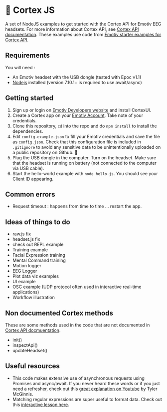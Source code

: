 # 🧠 Cortex JS
A set of NodeJS examples to get started with the Cortex API for Emotiv EEG headsets. For more information about Cortex API, see [Cortex API documentation](https://emotiv.github.io/cortex-docs). These examples use code from [Emotiv starter examples for Cortex API](https://github.com/Emotiv/cortex-example).

## Requirements
You will need :
* An Emotiv headset with the USB dongle (tested with Epoc v1.1)
* [Nodejs](https://nodejs.org) installed (version 7.10.1+ is required to use await/async)

## Getting started
1. Sign up or login on [Emotiv Developers website](https://www.emotiv.com/developer/) and install CortexUI.
2. Create a Cortex app on your [Emotiv Account](https://www.emotiv.com/my-account/cortex-apps/). Take note of your credentials.
3. Clone this repository, `cd` into the repo and do `npm install` to install the dependencies. 
4. Edit `config-example.json` to fill your Emotiv credentials and save the file as `config.json`. Check that this configuration file is included in `.gitignore` to avoid any sensitive data to be unintentionally uploaded on a public repository on Github. 🙈
5. Plug the USB dongle in the computer. Turn on the headset. Make sure that the headset is running on battery (not connected to the computer via USB cable).
6. Start the hello-world example with `node hello.js`. You should see your Client ID appearing.

## Common errors
* Request timeout : happens from time to time ... restart the app.

## Ideas of things to do
* raw.js fix
* headset.js fix
* check out REPL example
* Training example
* Facial Expression training
* Mental Command training
* Motion logger
* EEG Logger
* Plot data viz examples 
* UI example
* OSC example (UDP protocol often used in interactive real-time applications)
* Workflow illustration

## Non documented Cortex methods
These are some methods used in the code that are not documented in [Cortex API docmuentation](https://emotiv.github.io/cortex-docs).
* init()
* inspectApi()
* updateHeadset()


## Useful resources
* This code makes extensive use of asynchronous requests using Promises and async/await. If you never heard these words or if you just need a refresher, check out this [great explanation on Youtube](https://www.youtube.com/watch?v=gB-OmN1egV8) by Tyler McGinnis. 
* Matching regular expressions are super useful to format data. Check out this [interactive lesson here](https://regexone.com).
